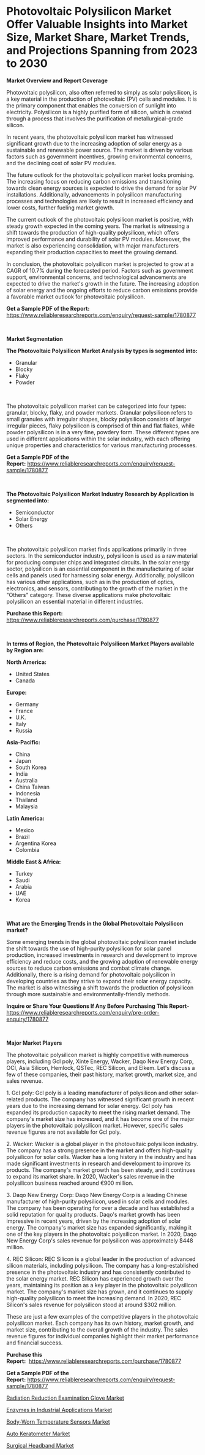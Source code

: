 <p><h1>Photovoltaic Polysilicon Market Offer Valuable Insights into Market Size, Market Share, Market Trends, and Projections Spanning from 2023 to 2030</h1></p><p><strong>Market Overview and Report Coverage</strong></p>
<p><p>Photovoltaic polysilicon, also often referred to simply as solar polysilicon, is a key material in the production of photovoltaic (PV) cells and modules. It is the primary component that enables the conversion of sunlight into electricity. Polysilicon is a highly purified form of silicon, which is created through a process that involves the purification of metallurgical-grade silicon.</p><p>In recent years, the photovoltaic polysilicon market has witnessed significant growth due to the increasing adoption of solar energy as a sustainable and renewable power source. The market is driven by various factors such as government incentives, growing environmental concerns, and the declining cost of solar PV modules. </p><p>The future outlook for the photovoltaic polysilicon market looks promising. The increasing focus on reducing carbon emissions and transitioning towards clean energy sources is expected to drive the demand for solar PV installations. Additionally, advancements in polysilicon manufacturing processes and technologies are likely to result in increased efficiency and lower costs, further fueling market growth.</p><p>The current outlook of the photovoltaic polysilicon market is positive, with steady growth expected in the coming years. The market is witnessing a shift towards the production of high-quality polysilicon, which offers improved performance and durability of solar PV modules. Moreover, the market is also experiencing consolidation, with major manufacturers expanding their production capacities to meet the growing demand.</p><p>In conclusion, the photovoltaic polysilicon market is projected to grow at a CAGR of 10.7% during the forecasted period. Factors such as government support, environmental concerns, and technological advancements are expected to drive the market's growth in the future. The increasing adoption of solar energy and the ongoing efforts to reduce carbon emissions provide a favorable market outlook for photovoltaic polysilicon.</p></p>
<p><strong>Get a Sample PDF of the Report:</strong> <a href="https://www.reliableresearchreports.com/enquiry/request-sample/1780877">https://www.reliableresearchreports.com/enquiry/request-sample/1780877</a></p>
<p>&nbsp;</p>
<p><strong>Market Segmentation</strong></p>
<p><strong>The Photovoltaic Polysilicon Market Analysis by types is segmented into:</strong></p>
<p><ul><li>Granular</li><li>Blocky</li><li>Flaky</li><li>Powder</li></ul></p>
<p>&nbsp;</p>
<p><p>The photovoltaic polysilicon market can be categorized into four types: granular, blocky, flaky, and powder markets. Granular polysilicon refers to small granules with irregular shapes, blocky polysilicon consists of larger irregular pieces, flaky polysilicon is comprised of thin and flat flakes, while powder polysilicon is in a very fine, powdery form. These different types are used in different applications within the solar industry, with each offering unique properties and characteristics for various manufacturing processes.</p></p>
<p><strong>Get a Sample PDF of the Report:</strong>&nbsp;<a href="https://www.reliableresearchreports.com/enquiry/request-sample/1780877">https://www.reliableresearchreports.com/enquiry/request-sample/1780877</a></p>
<p>&nbsp;</p>
<p><strong>The Photovoltaic Polysilicon Market Industry Research by Application is segmented into:</strong></p>
<p><ul><li>Semiconductor</li><li>Solar Energy</li><li>Others</li></ul></p>
<p>&nbsp;</p>
<p><p>The photovoltaic polysilicon market finds applications primarily in three sectors. In the semiconductor industry, polysilicon is used as a raw material for producing computer chips and integrated circuits. In the solar energy sector, polysilicon is an essential component in the manufacturing of solar cells and panels used for harnessing solar energy. Additionally, polysilicon has various other applications, such as in the production of optics, electronics, and sensors, contributing to the growth of the market in the "Others" category. These diverse applications make photovoltaic polysilicon an essential material in different industries.</p></p>
<p><strong>Purchase this Report:</strong>&nbsp; <a href="https://www.reliableresearchreports.com/purchase/1780877">https://www.reliableresearchreports.com/purchase/1780877</a></p>
<p>&nbsp;</p>
<p><strong>In terms of Region, the Photovoltaic Polysilicon Market Players available by Region are:</strong></p>
<p>
    <p> <strong> North America: </strong>
        <ul>
            <li>United States</li>
            <li>Canada</li>
        </ul>
        </p> 
    <p> <strong> Europe: </strong>
        <ul>
            <li>Germany</li>
            <li>France</li>
            <li>U.K.</li>
            <li>Italy</li>
            <li>Russia</li>
        </ul>
        </p> 
    <p> <strong> Asia-Pacific: </strong>
        <ul>
            <li>China</li>
            <li>Japan</li>
            <li>South Korea</li>
            <li>India</li>
            <li>Australia</li>
            <li>China Taiwan</li>
            <li>Indonesia</li>
            <li>Thailand</li>
            <li>Malaysia</li>
        </ul>
        </p> 
    <p> <strong> Latin America: </strong>
        <ul>
            <li>Mexico</li>
            <li>Brazil</li>
            <li>Argentina Korea</li>
            <li>Colombia</li>
        </ul>
        </p> 
    <p> <strong> Middle East & Africa: </strong>
        <ul>
            <li>Turkey</li>
            <li>Saudi</li>
            <li>Arabia</li>
            <li>UAE</li>
            <li>Korea</li>
        </ul>
    </p>
    </p>
<p>&nbsp;</p>
<p><strong>What are the Emerging Trends in the Global Photovoltaic Polysilicon market?</strong></p>
<p><p>Some emerging trends in the global photovoltaic polysilicon market include the shift towards the use of high-purity polysilicon for solar panel production, increased investments in research and development to improve efficiency and reduce costs, and the growing adoption of renewable energy sources to reduce carbon emissions and combat climate change. Additionally, there is a rising demand for photovoltaic polysilicon in developing countries as they strive to expand their solar energy capacity. The market is also witnessing a shift towards the production of polysilicon through more sustainable and environmentally-friendly methods.</p></p>
<p><strong>Inquire or Share Your Questions If Any Before Purchasing This Report</strong>- <a href="https://www.reliableresearchreports.com/enquiry/pre-order-enquiry/1780877">https://www.reliableresearchreports.com/enquiry/pre-order-enquiry/1780877</a></p>
<p>&nbsp;</p>
<p><strong>Major Market Players</strong></p>
<p><p>The photovoltaic polysilicon market is highly competitive with numerous players, including Gcl poly, Xinte Energy, Wacker, Daqo New Energy Corp, OCI, Asia Silicon, Hemlock, QSTec, REC Silicon, and Elkem. Let's discuss a few of these companies, their past history, market growth, market size, and sales revenue.</p><p>1. Gcl poly: Gcl poly is a leading manufacturer of polysilicon and other solar-related products. The company has witnessed significant growth in recent years due to the increasing demand for solar energy. Gcl poly has expanded its production capacity to meet the rising market demand. The company's market size has increased, and it has become one of the major players in the photovoltaic polysilicon market. However, specific sales revenue figures are not available for Gcl poly.</p><p>2. Wacker: Wacker is a global player in the photovoltaic polysilicon industry. The company has a strong presence in the market and offers high-quality polysilicon for solar cells. Wacker has a long history in the industry and has made significant investments in research and development to improve its products. The company's market growth has been steady, and it continues to expand its market share. In 2020, Wacker's sales revenue in the polysilicon business reached around €900 million.</p><p>3. Daqo New Energy Corp: Daqo New Energy Corp is a leading Chinese manufacturer of high-purity polysilicon, used in solar cells and modules. The company has been operating for over a decade and has established a solid reputation for quality products. Daqo's market growth has been impressive in recent years, driven by the increasing adoption of solar energy. The company's market size has expanded significantly, making it one of the key players in the photovoltaic polysilicon market. In 2020, Daqo New Energy Corp's sales revenue for polysilicon was approximately $448 million.</p><p>4. REC Silicon: REC Silicon is a global leader in the production of advanced silicon materials, including polysilicon. The company has a long-established presence in the photovoltaic industry and has consistently contributed to the solar energy market. REC Silicon has experienced growth over the years, maintaining its position as a key player in the photovoltaic polysilicon market. The company's market size has grown, and it continues to supply high-quality polysilicon to meet the increasing demand. In 2020, REC Silicon's sales revenue for polysilicon stood at around $302 million.</p><p>These are just a few examples of the competitive players in the photovoltaic polysilicon market. Each company has its own history, market growth, and market size, contributing to the overall growth of the industry. The sales revenue figures for individual companies highlight their market performance and financial success.</p></p>
<p><strong>Purchase this Report:</strong>&nbsp;&nbsp;<a href="https://www.reliableresearchreports.com/purchase/1780877">https://www.reliableresearchreports.com/purchase/1780877</a></p>
<p></p>
<p><strong>Get a Sample PDF of the Report:</strong>&nbsp;<a href="https://www.reliableresearchreports.com/enquiry/request-sample/1780877">https://www.reliableresearchreports.com/enquiry/request-sample/1780877</a></p>
<p><p><a href="https://github.com/kipkeeva/Market-Research-Report-List-1/blob/main/radiation-reduction-examination-glove-market.md">Radiation Reduction Examination Glove Market</a></p><p><a href="https://medium.com/@elzaziemann1943/enzymes-in-industrial-applications-market-trends-and-market-analysis-forecasted-for-period-8b6e1132c312">Enzymes in Industrial Applications Market</a></p><p><a href="https://medium.com/@soledadhane827/body-worn-temperature-sensors-market-analysis-and-sze-forecasted-for-period-from-2023-to-2030-15077f97b3fa">Body-Worn Temperature Sensors Market</a></p><p><a href="https://www.linkedin.com/pulse/auto-keratometer-market-size-share-global-analysis-report-ffz5e/">Auto Keratometer Market</a></p><p><a href="https://www.linkedin.com/pulse/surgical-headband-market-insights-players-forecast-bqyde/">Surgical Headband Market</a></p></p>